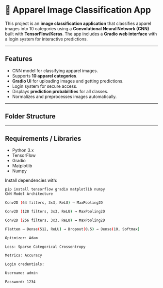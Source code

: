 # 👕 Apparel Image Classification App

This project is an **image classification application** that classifies apparel images into 10 categories using a **Convolutional Neural Network (CNN)** built with **TensorFlow/Keras**. The app includes a **Gradio web interface** with a login system for interactive predictions.

---

## **Features**

- CNN model for classifying apparel images.
- Supports **10 apparel categories**.
- **Gradio UI** for uploading images and getting predictions.
- Login system for secure access.
- Displays **prediction probabilities** for all classes.
- Normalizes and preprocesses images automatically.

---

## **Folder Structure**


---

## **Requirements / Libraries**

- Python 3.x  
- TensorFlow  
- Gradio  
- Matplotlib  
- Numpy  

Install dependencies with:

```bash
pip install tensorflow gradio matplotlib numpy
CNN Model Architecture

Conv2D (64 filters, 3x3, ReLU) → MaxPooling2D

Conv2D (128 filters, 3x3, ReLU) → MaxPooling2D

Conv2D (256 filters, 3x3, ReLU) → MaxPooling2D

Flatten → Dense(512, ReLU) → Dropout(0.5) → Dense(10, Softmax)

Optimizer: Adam

Loss: Sparse Categorical Crossentropy

Metrics: Accuracy

Login credentials:

Username: admin

Password: 1234